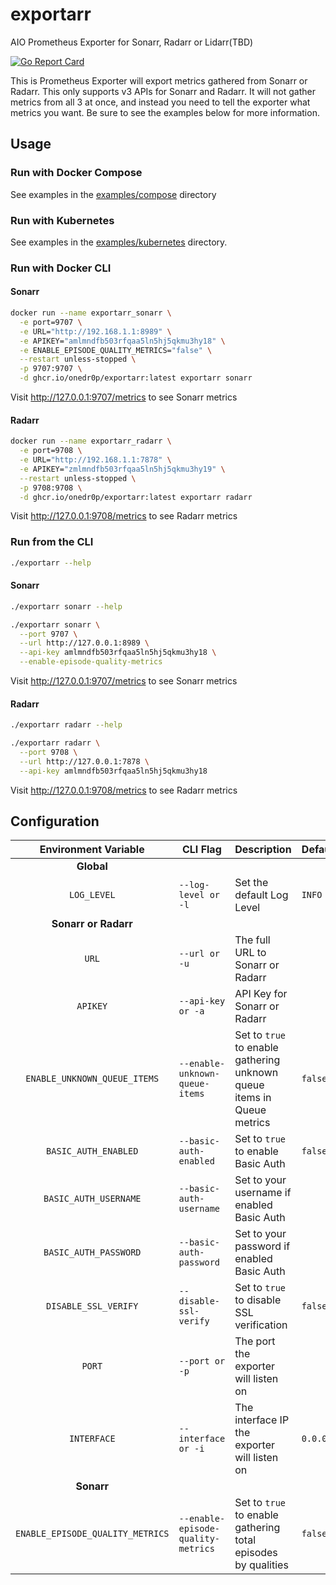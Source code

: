 # exportarr

AIO Prometheus Exporter for Sonarr, Radarr or Lidarr(TBD)

[![Go Report Card](https://goreportcard.com/badge/github.com/onedr0p/exportarr)](https://goreportcard.com/report/github.com/onedr0p/exportarr)

This is Prometheus Exporter will export metrics gathered from Sonarr or Radarr. This only supports v3 APIs for Sonarr and Radarr. It will not gather metrics from all 3 at once, and instead you need to tell the exporter what metrics you want. Be sure to see the examples below for more information.

## Usage

### Run with Docker Compose

See examples in the [examples/compose](./examples/compose/) directory

### Run with Kubernetes

See examples in the [examples/kubernetes](./examples/kubernetes/) directory.

### Run with Docker CLI

#### Sonarr 
```bash
docker run --name exportarr_sonarr \
  -e port=9707 \
  -e URL="http://192.168.1.1:8989" \
  -e APIKEY="amlmndfb503rfqaa5ln5hj5qkmu3hy18" \
  -e ENABLE_EPISODE_QUALITY_METRICS="false" \
  --restart unless-stopped \
  -p 9707:9707 \
  -d ghcr.io/onedr0p/exportarr:latest exportarr sonarr
```

Visit http://127.0.0.1:9707/metrics to see Sonarr metrics

#### Radarr

```bash
docker run --name exportarr_radarr \
  -e port=9708 \
  -e URL="http://192.168.1.1:7878" \
  -e APIKEY="zmlmndfb503rfqaa5ln5hj5qkmu3hy19" \
  --restart unless-stopped \
  -p 9708:9708 \
  -d ghcr.io/onedr0p/exportarr:latest exportarr radarr
```

Visit http://127.0.0.1:9708/metrics to see Radarr metrics

### Run from the CLI

```sh
./exportarr --help
```

#### Sonarr

```sh
./exportarr sonarr --help

./exportarr sonarr \
  --port 9707 \
  --url http://127.0.0.1:8989 \
  --api-key amlmndfb503rfqaa5ln5hj5qkmu3hy18 \
  --enable-episode-quality-metrics
```

Visit http://127.0.0.1:9707/metrics to see Sonarr metrics

#### Radarr

```sh
./exportarr radarr --help

./exportarr radarr \
  --port 9708 \
  --url http://127.0.0.1:7878 \
  --api-key amlmndfb503rfqaa5ln5hj5qkmu3hy18
```

Visit http://127.0.0.1:9708/metrics to see Radarr metrics

## Configuration

|       Environment Variable       | CLI Flag                           | Description                                                            | Default   | Required |
|:--------------------------------:|------------------------------------|------------------------------------------------------------------------|-----------|:--------:|
|            **Global**            |                                    |                                                                        |           |          |
|           `LOG_LEVEL`            | `--log-level or -l`                | Set the default Log Level                                              | `INFO`    |    ❌     |
|       **Sonarr or Radarr**       |                                    |                                                                        |           |          |
|              `URL`               | `--url or -u`                      | The full URL to Sonarr or Radarr                                       |           |    ✅     |
|             `APIKEY`             | `--api-key or -a`                  | API Key for Sonarr or Radarr                                           |           |    ✅     |
|   `ENABLE_UNKNOWN_QUEUE_ITEMS`   | `--enable-unknown-queue-items`     | Set to `true` to enable gathering unknown queue items in Queue metrics | `false`   |    ❌     |
|       `BASIC_AUTH_ENABLED`       | `--basic-auth-enabled`             | Set to `true` to enable Basic Auth                                     | `false`   |    ❌     |
|      `BASIC_AUTH_USERNAME`       | `--basic-auth-username`            | Set to your username if enabled Basic Auth                             |           |    ❌     |
|      `BASIC_AUTH_PASSWORD`       | `--basic-auth-password`            | Set to your password if enabled Basic Auth                             |           |    ❌     |
|       `DISABLE_SSL_VERIFY`       | `--disable-ssl-verify`             | Set to `true` to disable SSL verification                              | `false`   |    ❌     |
|              `PORT`              | `--port or -p`                     | The port the exporter will listen on                                   |           |    ✅     |
|           `INTERFACE`            | `--interface or -i`                | The interface IP the exporter will listen on                           | `0.0.0.0` |    ❌     |
|            **Sonarr**            |                                    |                                                                        |           |          |
| `ENABLE_EPISODE_QUALITY_METRICS` | `--enable-episode-quality-metrics` | Set to `true` to enable gathering total episodes by qualities          | `false`   |    ❌     |

